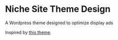# Niche Site Theme Design

A Wordpress theme designed to optimize display ads

Inspired by [this theme](https://themeforest.net/item/admania-best-ad-optimized-wordpress-theme-for-adsense-affiliate-enthusiasts/18194026?irgwc=1&clickid=WUTXEV2GjxyNRFW0Vm26Pw3CUkA3KPXGPQJv2Q0&iradid=275988&irpid=102006&iradtype=ONLINE_TRACKING_LINK&irmptype=mediapartner&mp_value1=&utm_campaign=af_impact_radius_102006&utm_medium=affiliate&utm_source=impact_radius).
